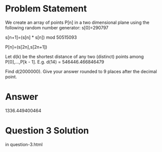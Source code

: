 # Problem Statement
We create an array of points  P[n] in a two dimensional plane using the following random number generator:
s[0]=290797


s[n+1]=(s[n] * s[n]) mod 50515093


P[n]=(s[2n],s[2n+1])

Let d(k)  be the shortest distance of any two (distinct) points among P[0],...,P[k - 1].
E.g. d(14) = 546446.466846479

Find d(2000000). Give your answer rounded to 9 places after the decimal point.

# Answer
1336.449400464

# Question 3 Solution
in question-3.html
